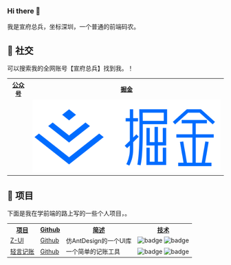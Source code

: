 ### Hi there 👋
我是宣府总兵，坐标深圳，一个普通的前端码农。

🙌 社交
---

可以搜索我的全网账号【宣府总兵】找到我。！

 <table>
      <!--      表头-->
      <tr>
        <th><a href="#" target="_blank">公众号</a></th>
        <th><a href="#" target="_blank">掘金</a></th>
      </tr>
      <!--      具体内容-->
      <tr>
        <td>
        </td>
        <td>
          <a href="https://juejin.cn/user/3334147403687870" target="_blank">
            <img src="./src/images/juejin.png" alt="掘金">
          </a>
        </td>
      </tr>

</table>

💼 项目
---

下面是我在学前端的路上写的一些个人项目，。

 <table>
      <!--      表头-->
      <tr>
        <th><a href="#" target="_blank">项目</a></th>
        <th><a href="#" target="_blank">Github</a></th>
        <th><a href="#" target="_blank">简述</a></th>
        <th><a href="#" target="_blank">技术</a></th>
      </tr>
      <!--      具体内容-->
      <tr>
        <td><a href="https://ymingf.github.io/Yan-UI-Deploy/index.html#/" target="_blank">Z-UI</a></td>
        <td><a href="https://github.com/YMingF/Yan-Ui" target="_blank">Github</a></td>
        <td>仿AntDesign的一个UI库</td>
        <td>
         <img src="https://img.shields.io/badge/Vue.js-35495E?style=flat-square&amp;logo=vue.js&amp;logoColor=4FC08" alt="badge">
         <img src="https://img.shields.io/badge/Sass-CC6699?style=flat-square&amp;logo=sass&amp;logoColor=white" alt="badge">
        </td>
      </tr>
     <tr>
        <td><a href="https://ymingf.github.io/money-website/#/money" target="_blank">轻言记账</a></td>
        <td><a href="https://github.com/YMingF/Vue-money-1" target="_blank">Github</a></td>
        <td>一个简单的记账工具</td>
        <td>
         <img src="https://img.shields.io/badge/Vue.js-35495E?style=flat-square&amp;logo=vue.js&amp;logoColor=4FC08" alt="badge">
         <img src="https://img.shields.io/badge/Sass-CC6699?style=flat-square&amp;logo=sass&amp;logoColor=white" alt="badge">
        </td>
      </tr>
</table>
